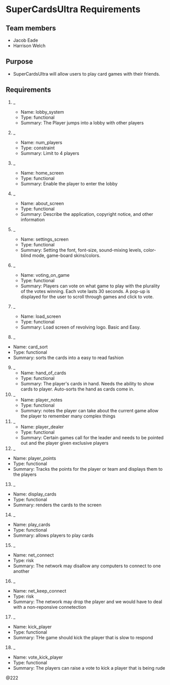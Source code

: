 # SuperCardsUltra Requirements

## Team members

* Jacob Eade
* Harrison Welch

## Purpose

* SuperCardsUltra will allow users to play card games with their friends.

## Requirements

1. _
    * Name: lobby_system
    * Type: functional
    * Summary: The Player jumps into a lobby with other players

2. _
    * Name: num_players
    * Type: constraint
    * Summary: Limit to 4 players

3. _
    * Name: home_screen
    * Type: functional
    * Summary: Enable the player to enter the lobby

4. _
    * Name: about_screen
    * Type: functional
    * Summary: Describe the application, copyright notice, and other information

5. _
    * Name: settings_screen
    * Type: functional
    * Summary: Setting the font, font-size, sound-mixing levels, color-blind mode, game-board skins/colors.

6. _
    * Name: voting_on_game
    * Type: functional
    * Summary: Players can vote on what game to play with the plurality of the votes winning. Each vote lasts 30 seconds. A pop-up is displayed for the user to scroll through games and click to vote.

7. _
    * Name: load_screen
    * Type: functional
    * Summary: Load screen of revolving logo. Basic and Easy.
8. _
  * Name: card_sort
  * Type: functional
  * Summary: sorts the cards into a easy to read fashion
9. _
    * Name: hand_of_cards
    * Type: functional
    * Summary: The player's cards in hand. Needs the ability to show cards to player. Auto-sorts the hand as cards come in.
10. _
    * Name: player_notes
    * Type: functional
    * Summary: notes the player can take about the current game allow the player to remember many complex things
11. _
    * Name: player_dealer
    * Type: functional
    * Summary: Certain games call for the leader and needs to be pointed out and the player given exclusive players
12. _
  * Name: player_points
  * Type: functional
  * Summary: Tracks the points for the player or team and displays them to the players
13. _
  * Name: display_cards
  * Type: functional
  * Summary: renders the cards to the screen
14. _
  * Name: play_cards
  * Type: functional
  * Summary: allows players to play cards
15. _
  * Name: net_connect
  * Type: risk
  * Summary: The network may disallow any computers to connect to one another
16. _
  * Name: net_keep_connect
  * Type: risk
  * Summary: The network may drop the player and we would have to deal with a non-reponsive connetection
17. _
  * Name: kick_player
  * Type: functional
  * Summary: THe game should kick the player that is slow to respond
18. _
  * Name: vote_kick_player
  * Type: functional
  * Summary: The players can raise a vote to kick a player that is being rude


[//]: # (Each requirement should be given one of these types: functional, constraint, risk)
@222